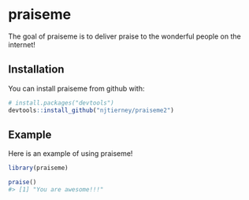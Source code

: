 
<!-- README.md is generated from README.Rmd. Please edit that file -->
praiseme
========

The goal of praiseme is to deliver praise to the wonderful people on the internet!

Installation
------------

You can install praiseme from github with:

``` r
# install.packages("devtools")
devtools::install_github("njtierney/praiseme2")
```

Example
-------

Here is an example of using praiseme!

``` r
library(praiseme)

praise()
#> [1] "You are awesome!!!"
```
